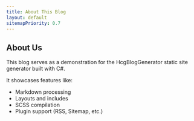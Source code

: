 ---title: About This Bloglayout: defaultsitemapPriority: 0.7---## About UsThis blog serves as a demonstration for the HcgBlogGenerator static site generator built with C#.It showcases features like:*   Markdown processing*   Layouts and includes*   SCSS compilation*   Plugin support (RSS, Sitemap, etc.)